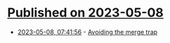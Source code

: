 # [Published on 2023-05-08](index.md)

* [2023-05-08, 07:41:56](https://lobste.rs/s/uvcinl/avoiding_merge_trap) - [Avoiding the merge trap](https://lwn.net/Articles/926240/)
